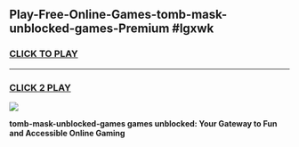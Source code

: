 
## Play-Free-Online-Games-tomb-mask-unblocked-games-Premium #lgxwk
<h3>
<a href="https://premium.freeplayer.one?title=tomb-mask-unblocked-games&ref=8M">CLICK TO PLAY</a></h3>
<hr>

<h3>
<a href="https://premium.freeplayer.one?title=tomb-mask-unblocked-games&ref=8M">CLICK 2 PLAY</a>
  
</h3>

<a href="https://premium.freeplayer.one?title=tomb-mask-unblocked-games&ref=8M"><img src="https://clearcache.store/games.png"></a>


**tomb-mask-unblocked-games games unblocked: Your Gateway to Fun and Accessible Online Gaming**
